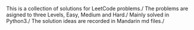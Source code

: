This is a collection of solutions for LeetCode problems./
The problems are asigned to three Levels, Easy, Medium and Hard./
Mainly solved in Python3./
The solution ideas are recorded in Mandarin md files./
